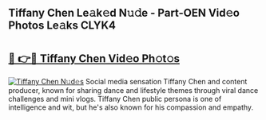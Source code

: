 ## Tiffany Chen Le𝚊k𝚎d N𝚞𝚍e - Part-OEN Vid𝚎o Photos Le𝚊ks CLYK4

# <h2><a href="http://fbc25y.evod.top/?m=Tiffany+Chen">🔗 👉🔴 Tiffany Chen Vid𝚎o Ph𝚘t𝚘s</a></h2>

[![Tiffany Chen N𝚞d𝚎s](https://i.imgur.com/8V9OHl7.gif)](http://fbc25y.evod.top/?m=Tiffany+Chen)
Social media sensation Tiffany Chen and content producer, known for sharing dance and lifestyle themes through viral dance challenges and mini vlogs. Tiffany Chen public persona is one of intelligence and wit, but he's also known for his compassion and empathy. 
